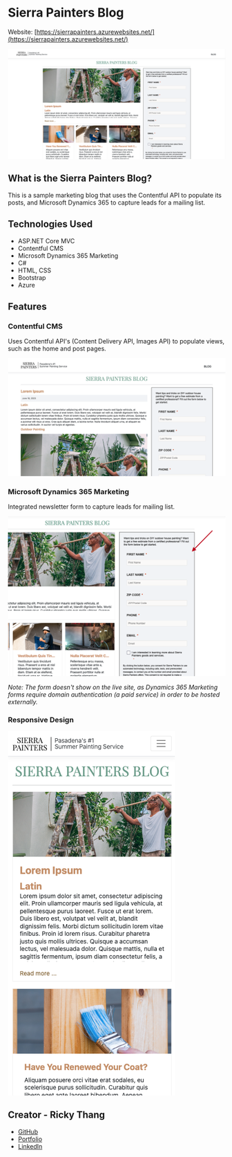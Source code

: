 # Sierra Painters Blog

Website: [https://sierrapainters.azurewebsites.net/](https://sierrapainters.azurewebsites.net/)

![home](https://github.com/rickythewriter/sierra_painters-blog/blob/master/docs/images/home.png?raw=true)

## What is the Sierra Painters Blog?

This is a sample marketing blog that uses the Contentful API to populate its posts, and Microsoft Dynamics 365 to capture leads for a mailing list.

## Technologies Used

- ASP.NET Core MVC
- Contentful CMS
- Microsoft Dynamics 365 Marketing
- C#
- HTML, CSS
- Bootstrap
- Azure

## Features

### Contentful CMS

Uses Contentful API's (Content Delivery API, Images API) to populate views, such as the home and post pages.

![post](https://github.com/rickythewriter/sierra_painters-blog/blob/master/docs/images/post-sample.png?raw=true)

### Microsoft Dynamics 365 Marketing

Integrated newsletter form to capture leads for mailing list.

![marketing](https://github.com/rickythewriter/sierra_painters-blog/blob/master/docs/images/marketing.png?raw=true)

*Note: The form doesn't show on the live site, as Dynamics 365 Marketing forms require domain authentication (a paid service) in order to be hosted externally.*

### Responsive Design

![responsive](https://github.com/rickythewriter/sierra_painters-blog/blob/master/docs/images/responsive.png?raw=true)

## Creator - Ricky Thang

- [GitHub](https://github.com/rickythewriter)
- [Portfolio](https://www.rickythang.com)
- [LinkedIn](https://www.linkedin.com/in/ricky-thang-88307a100)
